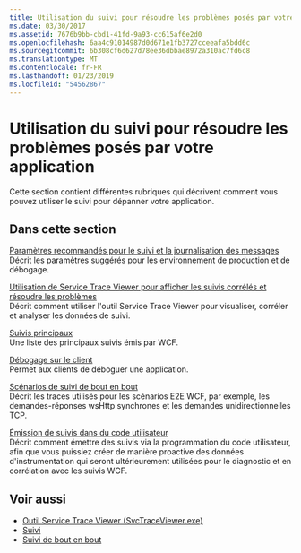 ```yaml
---
title: Utilisation du suivi pour résoudre les problèmes posés par votre application
ms.date: 03/30/2017
ms.assetid: 7676b9bb-cbd1-41fd-9a93-cc615af6e2d0
ms.openlocfilehash: 6aa4c91014987d0d671e1fb3727cceeafa5bdd6c
ms.sourcegitcommit: 6b308cf6d627d78ee36dbbae8972a310ac7fd6c8
ms.translationtype: MT
ms.contentlocale: fr-FR
ms.lasthandoff: 01/23/2019
ms.locfileid: "54562867"
---
```

# <a name="using-tracing-to-troubleshoot-your-application"></a>Utilisation du suivi pour résoudre les problèmes posés par votre application
Cette section contient différentes rubriques qui décrivent comment vous pouvez utiliser le suivi pour dépanner votre application.  
  
## <a name="in-this-section"></a>Dans cette section  
 [Paramètres recommandés pour le suivi et la journalisation des messages](../../../../../docs/framework/wcf/diagnostics/tracing/recommended-settings-for-tracing-and-message-logging.md)  
 Décrit les paramètres suggérés pour les environnement de production et de débogage.  
  
 [Utilisation de Service Trace Viewer pour afficher les suivis corrélés et résoudre les problèmes](../../../../../docs/framework/wcf/diagnostics/tracing/using-service-trace-viewer-for-viewing-correlated-traces-and-troubleshooting.md)  
 Décrit comment utiliser l'outil Service Trace Viewer pour visualiser, corréler et analyser les données de suivi.  
  
 [Suivis principaux](../../../../../docs/framework/wcf/diagnostics/tracing/significant-traces.md)  
 Une liste des principaux suivis émis par WCF.  
  
 [Débogage sur le client](../../../../../docs/framework/wcf/diagnostics/tracing/debugging-on-the-client.md)  
 Permet aux clients de déboguer une application.  
  
 [Scénarios de suivi de bout en bout](../../../../../docs/framework/wcf/diagnostics/tracing/end-to-end-tracing-scenarios.md)  
 Décrit les traces utilisés pour les scénarios E2E WCF, par exemple, les demandes-réponses wsHttp synchrones et les demandes unidirectionnelles TCP.  
  
 [Émission de suivis dans du code utilisateur](../../../../../docs/framework/wcf/diagnostics/tracing/emitting-user-code-traces.md)  
 Décrit comment émettre des suivis via la programmation du code utilisateur, afin que vous puissiez créer de manière proactive des données d'instrumentation qui seront ultérieurement utilisées pour le diagnostic et en corrélation avec les suivis WCF.  
  
## <a name="see-also"></a>Voir aussi
- [Outil Service Trace Viewer (SvcTraceViewer.exe)](../../../../../docs/framework/wcf/service-trace-viewer-tool-svctraceviewer-exe.md)
- [Suivi](../../../../../docs/framework/wcf/diagnostics/tracing/index.md)
- [Suivi de bout en bout](../../../../../docs/framework/wcf/diagnostics/tracing/end-to-end-tracing.md)
